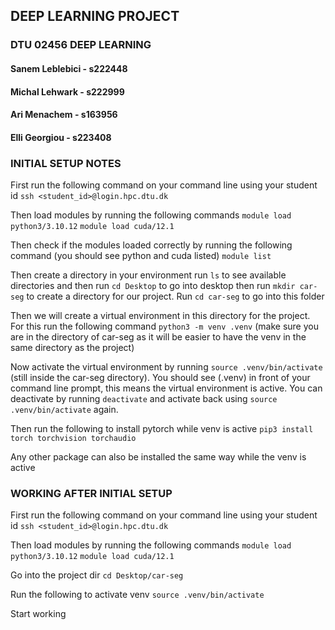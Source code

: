 ## DEEP LEARNING PROJECT 
### DTU 02456 DEEP LEARNING 
#### Sanem Leblebici - s222448
#### Michal Lehwark - s222999
#### Ari Menachem - s163956
#### Elli Georgiou - s223408


### INITIAL SETUP NOTES

First run the following command on your command line using your student id 
`ssh <student_id>@login.hpc.dtu.dk `

Then load modules by running the following commands
`module load python3/3.10.12`
`module load cuda/12.1`

Then check if the modules loaded correctly by running the following command (you should see python and cuda listed)
`module list`

Then create a directory in your environment 
run `ls` to see available directories and then run `cd Desktop` to go into desktop
then run `mkdir car-seg` to create a directory for our project. Run `cd car-seg` to go into this folder

Then we will create a virtual environment in this directory for the project. For this run the following command
`python3 -m venv .venv` (make sure you are in the directory of car-seg as it will be easier to have the venv in the same directory as the project)

Now activate the virtual environment by running `source .venv/bin/activate` (still inside the car-seg directory). You should see (.venv) in front of your command line prompt, this means the virtual environment is active. 
You can deactivate by running `deactivate` and activate back using `source .venv/bin/activate` again.

Then run the following to install pytorch while venv is active 
`pip3 install torch torchvision torchaudio`

Any other package can also be installed the same way while the venv is active



### WORKING AFTER INITIAL SETUP
First run the following command on your command line using your student id 
`ssh <student_id>@login.hpc.dtu.dk `

Then load modules by running the following commands
`module load python3/3.10.12`
`module load cuda/12.1`

Go into the project dir
`cd Desktop/car-seg`

Run the following to activate venv 
`source .venv/bin/activate`

Start working

